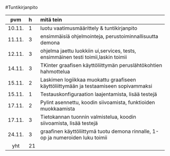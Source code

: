 #Tuntikirjanpito

|pvm | h | mitä tein |
|:--:|:--|:----|
|10.11.|1| luotu vaatimusmäärittely & tuntikirjanpito|
|11.11.|3| ensimmäisiä ohjelmointeja, perustoiminnallisuutta demona|
|12.11.|3| ohjelma jaettu luokkiin ui,services, tests, ensimmäinen testi toimii,laskin toimii|
|14.11.|3| TKinter graafisen käyttöliittymän peruslähtökohtien hahmottelua|
|15.11.|2| Laskimen logiikkaa muokattu graafiseen käyttöliittymään ja testaamiseen sopivammaksi|
|15.11.|1| Testauskonfiguraation laajentamista, lisää testejä|
|17.11.|2| Pylint asennettu, koodin siivoamista, funktioiden muokkaamista|
|17.11.|3| Tietokannan tuonnin valmistelua, koodin siivoamista, lisää testejä|
|24.11.|3| graafinen käyttöliittymä tuotu demona rinnalle, 1-op ja numeroiden luku toimii|
|yht |21 |

